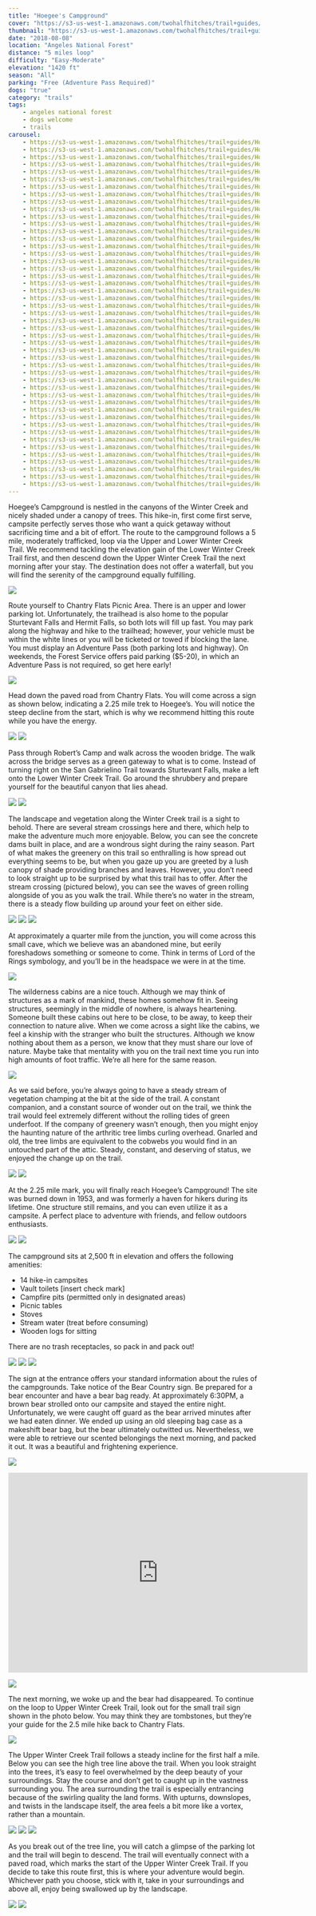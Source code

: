 ```yaml
---
title: "Hoegee's Campground"
cover: "https://s3-us-west-1.amazonaws.com/twohalfhitches/trail+guides/Hoegees/_J8A5530.jpg"
thumbnail: "https://s3-us-west-1.amazonaws.com/twohalfhitches/trail+guides/Hoegees/thumbnail.jpeg"
date: "2018-08-08"
location: "Angeles National Forest"
distance: "5 miles loop"
difficulty: "Easy-Moderate"
elevation: "1420 ft"
season: "All"
parking: "Free (Adventure Pass Required)"
dogs: "true"
category: "trails"
tags:
    - angeles national forest
    - dogs welcome
    - trails
carousel:
    - https://s3-us-west-1.amazonaws.com/twohalfhitches/trail+guides/Hoegees/_J8A5438.jpg
    - https://s3-us-west-1.amazonaws.com/twohalfhitches/trail+guides/Hoegees/_J8A5439.jpg
    - https://s3-us-west-1.amazonaws.com/twohalfhitches/trail+guides/Hoegees/_J8A5441.jpg
    - https://s3-us-west-1.amazonaws.com/twohalfhitches/trail+guides/Hoegees/_J8A5449.jpg
    - https://s3-us-west-1.amazonaws.com/twohalfhitches/trail+guides/Hoegees/_J8A5451.jpg
    - https://s3-us-west-1.amazonaws.com/twohalfhitches/trail+guides/Hoegees/_J8A5454.jpg
    - https://s3-us-west-1.amazonaws.com/twohalfhitches/trail+guides/Hoegees/_J8A5455.jpg
    - https://s3-us-west-1.amazonaws.com/twohalfhitches/trail+guides/Hoegees/_J8A5460.jpg
    - https://s3-us-west-1.amazonaws.com/twohalfhitches/trail+guides/Hoegees/_J8A5464.jpg
    - https://s3-us-west-1.amazonaws.com/twohalfhitches/trail+guides/Hoegees/_J8A5468.jpg
    - https://s3-us-west-1.amazonaws.com/twohalfhitches/trail+guides/Hoegees/_J8A5470.jpg
    - https://s3-us-west-1.amazonaws.com/twohalfhitches/trail+guides/Hoegees/_J8A5473.jpg
    - https://s3-us-west-1.amazonaws.com/twohalfhitches/trail+guides/Hoegees/_J8A5477.jpg
    - https://s3-us-west-1.amazonaws.com/twohalfhitches/trail+guides/Hoegees/_J8A5479.jpg
    - https://s3-us-west-1.amazonaws.com/twohalfhitches/trail+guides/Hoegees/_J8A5482.jpg
    - https://s3-us-west-1.amazonaws.com/twohalfhitches/trail+guides/Hoegees/_J8A5486.jpg
    - https://s3-us-west-1.amazonaws.com/twohalfhitches/trail+guides/Hoegees/_J8A5488.jpg
    - https://s3-us-west-1.amazonaws.com/twohalfhitches/trail+guides/Hoegees/_J8A5489.jpg
    - https://s3-us-west-1.amazonaws.com/twohalfhitches/trail+guides/Hoegees/_J8A5496.jpg
    - https://s3-us-west-1.amazonaws.com/twohalfhitches/trail+guides/Hoegees/_J8A5497.jpg
    - https://s3-us-west-1.amazonaws.com/twohalfhitches/trail+guides/Hoegees/_J8A5502.jpg
    - https://s3-us-west-1.amazonaws.com/twohalfhitches/trail+guides/Hoegees/_J8A5507.jpg
    - https://s3-us-west-1.amazonaws.com/twohalfhitches/trail+guides/Hoegees/_J8A5505.jpg
    - https://s3-us-west-1.amazonaws.com/twohalfhitches/trail+guides/Hoegees/_J8A5517.jpg
    - https://s3-us-west-1.amazonaws.com/twohalfhitches/trail+guides/Hoegees/_J8A5534.jpg
    - https://s3-us-west-1.amazonaws.com/twohalfhitches/trail+guides/Hoegees/_J8A5536.jpg
    - https://s3-us-west-1.amazonaws.com/twohalfhitches/trail+guides/Hoegees/_J8A5545.jpg
    - https://s3-us-west-1.amazonaws.com/twohalfhitches/trail+guides/Hoegees/_J8A5546.jpg
    - https://s3-us-west-1.amazonaws.com/twohalfhitches/trail+guides/Hoegees/_J8A5547.jpg
    - https://s3-us-west-1.amazonaws.com/twohalfhitches/trail+guides/Hoegees/_J8A5549.jpg
    - https://s3-us-west-1.amazonaws.com/twohalfhitches/trail+guides/Hoegees/_J8A5550.jpg
    - https://s3-us-west-1.amazonaws.com/twohalfhitches/trail+guides/Hoegees/_J8A5551.jpg
    - https://s3-us-west-1.amazonaws.com/twohalfhitches/trail+guides/Hoegees/_J8A5552.jpg
    - https://s3-us-west-1.amazonaws.com/twohalfhitches/trail+guides/Hoegees/_J8A5555.jpg
    - https://s3-us-west-1.amazonaws.com/twohalfhitches/trail+guides/Hoegees/_J8A5556.jpg
    - https://s3-us-west-1.amazonaws.com/twohalfhitches/trail+guides/Hoegees/_J8A5559.jpg
    - https://s3-us-west-1.amazonaws.com/twohalfhitches/trail+guides/Hoegees/_J8A5561.jpg
    - https://s3-us-west-1.amazonaws.com/twohalfhitches/trail+guides/Hoegees/_J8A5564.jpg
    - https://s3-us-west-1.amazonaws.com/twohalfhitches/trail+guides/Hoegees/_J8A5566.jpg
    - https://s3-us-west-1.amazonaws.com/twohalfhitches/trail+guides/Hoegees/_J8A5572.jpg
    - https://s3-us-west-1.amazonaws.com/twohalfhitches/trail+guides/Hoegees/_J8A5577.jpg
    - https://s3-us-west-1.amazonaws.com/twohalfhitches/trail+guides/Hoegees/_J8A5583.jpg
    - https://s3-us-west-1.amazonaws.com/twohalfhitches/trail+guides/Hoegees/_J8A5585.jpg
    - https://s3-us-west-1.amazonaws.com/twohalfhitches/trail+guides/Hoegees/_J8A5587.jpg
    - https://s3-us-west-1.amazonaws.com/twohalfhitches/trail+guides/Hoegees/_J8A5590.jpg
    - https://s3-us-west-1.amazonaws.com/twohalfhitches/trail+guides/Hoegees/_J8A5592.jpg
    - https://s3-us-west-1.amazonaws.com/twohalfhitches/trail+guides/Hoegees/_J8A5594.jpg
---
```


Hoegee’s Campground is nestled in the canyons of the Winter Creek and nicely shaded under a canopy of trees. This hike-in, first come first serve, campsite perfectly serves those who want a quick getaway without sacrificing time and a bit of effort. The route to the campground follows a 5 mile, moderately trafficked, loop via the Upper and Lower Winter Creek Trail. We recommend tackling the elevation gain of the Lower Winter Creek Trail first, and then descend down the Upper Winter Creek Trail the next morning after your stay. The destination does not offer a waterfall, but you will find the serenity of the campground equally fulfilling.

![](https://s3-us-west-1.amazonaws.com/twohalfhitches/trail+guides/Hoegees/_J8A5523.jpg)

Route yourself to Chantry Flats Picnic Area. There is an upper and lower parking lot. Unfortunately, the trailhead is also home to the popular Sturtevant Falls and Hermit Falls, so both lots will fill up fast. You may park along the highway and hike to the trailhead; however, your vehicle must be within the white lines or you will be ticketed or towed if blocking the lane. You must display an Adventure Pass (both parking lots and highway). On weekends, the Forest Service offers paid parking ($5-20), in which an Adventure Pass is not required, so get here early!

![](https://s3-us-west-1.amazonaws.com/twohalfhitches/trail+guides/Hoegees/_J8A5435.jpg)

Head down the paved road from Chantry Flats. You will come across a sign as shown below, indicating a 2.25 mile trek to Hoegee’s. You will notice the steep decline from the start, which is why we recommend hitting this route while you have the energy.

![](https://s3-us-west-1.amazonaws.com/twohalfhitches/trail+guides/Hoegees/_J8A5443.jpg)
![](https://s3-us-west-1.amazonaws.com/twohalfhitches/trail+guides/Hoegees/_J8A5437.jpg)

Pass through Robert’s Camp and walk across the wooden bridge. The walk across the bridge serves as a green gateway to what is to come. Instead of turning right on the San Gabrielino Trail towards Sturtevant Falls, make a left onto the Lower Winter Creek Trail. Go around the shrubbery and prepare yourself for the beautiful canyon that lies ahead.

![](https://s3-us-west-1.amazonaws.com/twohalfhitches/trail+guides/Hoegees/_J8A5448.jpg)
![](https://s3-us-west-1.amazonaws.com/twohalfhitches/trail+guides/Hoegees/_J8A5450.jpg)

The landscape and vegetation along the Winter Creek trail is a sight to behold. There are several stream crossings here and there, which help to make the adventure much more enjoyable. Below, you can see the concrete dams built in place, and are a wondrous sight during the rainy season. Part of what makes the greenery on this trail so enthralling is how spread out everything seems to be, but when you gaze up you are greeted by a lush canopy of shade providing branches and leaves. However, you don’t need to look straight up to be surprised by what this trail has to offer. After the stream crossing (pictured below), you can see the waves of green rolling alongside of you as you walk the trail. While there’s no water in the stream, there is a steady flow building up around your feet on either side.

![](https://s3-us-west-1.amazonaws.com/twohalfhitches/trail+guides/Hoegees/_J8A5501.jpg)
![](https://s3-us-west-1.amazonaws.com/twohalfhitches/trail+guides/Hoegees/_J8A5475.jpg)
![](https://s3-us-west-1.amazonaws.com/twohalfhitches/trail+guides/Hoegees/_J8A5494.jpg)

At approximately a quarter mile from the junction, you will come across this small cave, which we believe was an abandoned mine, but eerily foreshadows something or someone to come. Think in terms of Lord of the Rings symbology, and you’ll be in the headspace we were in at the time. 

![](https://s3-us-west-1.amazonaws.com/twohalfhitches/trail+guides/Hoegees/_J8A5465.jpg)

The wilderness cabins are a nice touch. Although we may think of structures as a mark of mankind, these homes somehow fit in. Seeing structures, seemingly in the middle of nowhere, is always heartening. Someone built these cabins out here to be close, to be away, to keep their connection to nature alive. When we come across a sight like the cabins, we feel a kinship with the stranger who built the structures. Although we know nothing about them as a person, we know that they must share our love of nature. Maybe take that mentality with you on the trail next time you run into high amounts of foot traffic. We’re all here for the same reason.

![](https://s3-us-west-1.amazonaws.com/twohalfhitches/trail+guides/Hoegees/_J8A5480.jpg)

As we said before, you’re always going to have a steady stream of vegetation champing at the bit at the side of the trail. A constant companion, and a constant source of wonder out on the trail, we think the trail would feel extremely different without the rolling tides of green underfoot. If the company of greenery wasn’t enough, then you might enjoy the haunting nature of the arthritic tree limbs curling overhead. Gnarled and old, the tree limbs are equivalent to the cobwebs you would find in an untouched part of the attic. Steady, constant, and deserving of status, we enjoyed the change up on the trail.

![](https://s3-us-west-1.amazonaws.com/twohalfhitches/trail+guides/Hoegees/_J8A5462.jpg)
![](https://s3-us-west-1.amazonaws.com/twohalfhitches/trail+guides/Hoegees/_J8A5491.jpg)

At the 2.25 mile mark, you will finally reach Hoegee’s Campground! The site was burned down in 1953, and was formerly a haven for hikers during its lifetime. One structure still remains, and you can even utilize it as a campsite. A perfect place to adventure with friends, and fellow outdoors enthusiasts.

![](https://s3-us-west-1.amazonaws.com/twohalfhitches/trail+guides/Hoegees/_J8A5511.jpg)
![](https://s3-us-west-1.amazonaws.com/twohalfhitches/trail+guides/Hoegees/_J8A5512.jpg)

The campground sits at 2,500 ft in elevation and offers the following amenities:

- 14 hike-in campsites
- Vault toilets [insert check mark]
- Campfire pits (permitted only in designated areas)
- Picnic tables 
- Stoves
- Stream water (treat before consuming)
- Wooden logs for sitting

There are no trash receptacles, so pack in and pack out!

![](https://s3-us-west-1.amazonaws.com/twohalfhitches/trail+guides/Hoegees/_J8A5515.jpg)
![](https://s3-us-west-1.amazonaws.com/twohalfhitches/trail+guides/Hoegees/_J8A5524.jpg)
![](https://s3-us-west-1.amazonaws.com/twohalfhitches/trail+guides/Hoegees/_J8A5538.jpg)

The sign at the entrance offers your standard information about the rules of the campgrounds. Take notice of the Bear Country sign. Be prepared for a bear encounter and have a bear bag ready. At approximately 6:30PM, a brown bear strolled onto our campsite and stayed the entire night. Unfortunately, we were caught off guard as the bear arrived minutes after we had eaten dinner. We ended up using an old sleeping bag case as a makeshift bear bag, but the bear ultimately outwitted us. Nevertheless, we were able to retrieve our scented belongings the next morning, and packed it out. It was a beautiful and frightening experience.

![](https://s3-us-west-1.amazonaws.com/twohalfhitches/trail+guides/Hoegees/_J8A5513.jpg)
<iframe title="video" src="https://www.youtube.com/embed/mwJNDv7UyOs" width="600" height="400" frameBorder="0" allowFullScreen></iframe>

![](https://s3-us-west-1.amazonaws.com/twohalfhitches/trail+guides/Hoegees/_J8A5541.jpg)

The next morning, we woke up and the bear had disappeared. To continue on the loop to Upper Winter Creek Trail, look out for the small trail sign shown in the photo below. You may think they are tombstones, but they’re your guide for the 2.5 mile hike back to Chantry Flats.

![](https://s3-us-west-1.amazonaws.com/twohalfhitches/trail+guides/Hoegees/_J8A5544.jpg)

The Upper Winter Creek Trail follows a steady incline for the first half a mile. Below you can see the high tree line above the trail. When you look straight into the trees, it’s easy to feel overwhelmed by the deep beauty of your surroundings. Stay the course and don’t get to caught up in the vastness surrounding you. The area surrounding the trail is especially entrancing because of the swirling quality the land forms. With upturns, downslopes, and twists in the landscape itself, the area feels a bit more like a vortex, rather than a mountain. 

![](https://s3-us-west-1.amazonaws.com/twohalfhitches/trail+guides/Hoegees/_J8A5557.jpg)
![](https://s3-us-west-1.amazonaws.com/twohalfhitches/trail+guides/Hoegees/_J8A5560.jpg)
![](https://s3-us-west-1.amazonaws.com/twohalfhitches/trail+guides/Hoegees/_J8A5569.jpg)

As you break out of the tree line, you will catch a glimpse of the parking lot and the trail will begin to descend. The trail will eventually connect with a paved road, which marks the start of the Upper Winter Creek Trail. If you decide to take this route first, this is where your adventure would begin. Whichever path you choose, stick with it, take in your surroundings and above all, enjoy being swallowed up by the landscape. 

![](https://s3-us-west-1.amazonaws.com/twohalfhitches/trail+guides/Hoegees/_J8A5574.jpg)
![](https://s3-us-west-1.amazonaws.com/twohalfhitches/trail+guides/Hoegees/_J8A5584.jpg)
